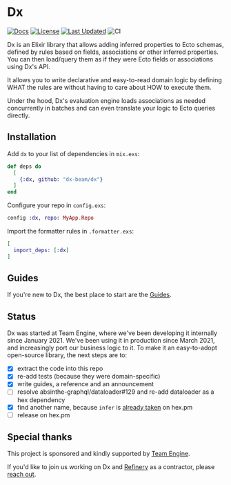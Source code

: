 # Dx

[![Docs](https://img.shields.io/badge/hex-docs-lightgreen.svg)](https://dx-beam.github.io/dx/)
[![License](https://img.shields.io/github/license/dx-beam/dx.svg)](https://github.com/dx-beam/dx/blob/main/LICENSE)
[![Last Updated](https://img.shields.io/github/last-commit/dx-beam/dx/main)](https://github.com/dx-beam/dx/tree/main)
![CI](https://github.com/dx-beam/dx/actions/workflows/ci.yml/badge.svg)

Dx is an Elixir library that allows adding inferred properties to Ecto schemas,
defined by rules based on fields, associations or other inferred properties.
You can then load/query them as if they were Ecto fields or associations using Dx's API.

It allows you to write declarative and easy-to-read domain logic by defining WHAT the
rules are without having to care about HOW to execute them.

Under the hood, Dx's evaluation engine loads associations as needed concurrently in batches and
can even translate your logic to Ecto queries directly.

## Installation

Add `dx` to your list of dependencies in `mix.exs`:

```elixir
def deps do
  [
    {:dx, github: "dx-beam/dx"}
  ]
end
```

Configure your repo in `config.exs`:

```elixir
config :dx, repo: MyApp.Repo
```

Import the formatter rules in `.formatter.exs`:

```elixir
[
  import_deps: [:dx]
]
```

## Guides

If you're new to Dx, the best place to start are the [Guides](https://dx-beam.github.io/dx/).

## Status

Dx was started at Team Engine, where we've been developing it internally since January 2021.
We've been using it in production since March 2021, and increasingly port our business logic to it.
To make it an easy-to-adopt open-source library, the next steps are to:

- [x] extract the code into this repo
- [x] re-add tests (because they were domain-specific)
- [x] write guides, a reference and an announcement
- [ ] resolve absinthe-graphql/dataloader#129 and re-add dataloader as a hex dependency
- [x] find another name, because `infer` is [already taken](https://hex.pm/packages/infer) on hex.pm
- [ ] release on hex.pm

## Special thanks

This project is sponsored and kindly supported by [Team Engine](https://www.teamengine.co.uk/).

If you'd like to join us working on Dx and [Refinery](https://github.com/dx-beam/refinery) as a contractor, please [reach out](https://tinyurl.com/engine-infer-dev2).
